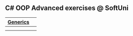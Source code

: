 C# OOP Advanced exercises @ SoftUni
---------------------------------------
| [Generics](https://github.com/jackofdiamond5/Software-University/tree/master/C%23%20Fundamentals/C%23%20OOP%20Advanced/Generics/Generics_Exer) | |
|:--------------------------|:------------------------|
|     |      |
|    | | 
